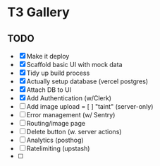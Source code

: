 # T3 Gallery
## TODO

- [x] Make it deploy
- [x] Scaffold basic UI with mock data
- [x] Tidy up build process
- [x] Actually setup database (vercel postgres)
- [x] Attach DB to UI
- [x] Add Authentication (w/Clerk)
- [ ] Add image upload
= [ ] "taint" (server-only)
- [ ] Error management (w/ Sentry)
- [ ] Routing/image page
- [ ] Delete button (w. server actions)
- [ ] Analytics (posthog)
- [ ] Ratelimiting (upstash)
- [ ] 
